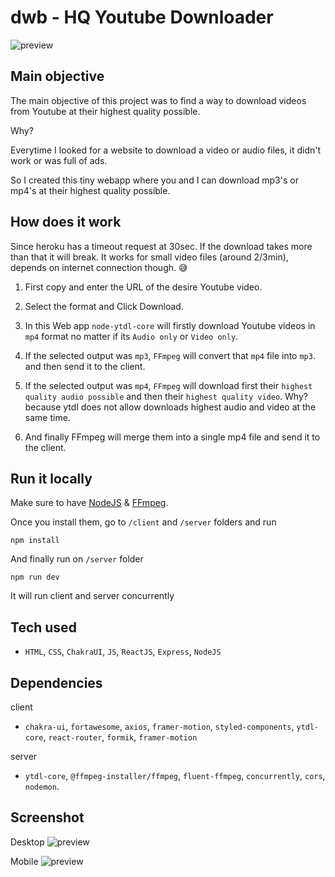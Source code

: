 # dwb - HQ Youtube Downloader

![preview](https://i.imgur.com/FTR7VCS.png)

## Main objective

The main objective of this project was to find a way to download videos from Youtube at their highest quality possible.

Why?

Everytime I looked for a website to download a video or audio files, it didn't work or was full of ads.

So I created this tiny webapp where you and I can download mp3's or mp4's at their highest quality possible.

## How does it work

Since heroku has a timeout request at 30sec. If the download takes more than that it will break. It works for small video files (around 2/3min), depends on internet connection though. 😅

1. First copy and enter the URL of the desire Youtube video.

2. Select the format and Click Download.

3. In this Web app `node-ytdl-core` will firstly download Youtube videos in `mp4` format no matter if its `Audio only` or `Video only`.

4. If the selected output was `mp3`, `FFmpeg` will convert that `mp4` file into `mp3`. and then send it to the client.

5. If the selected output was `mp4`, `FFmpeg` will download first their `highest quality audio possible` and then their `highest quality video`. Why? because ytdl does not allow downloads highest audio and video at the same time.

6. And finally FFmpeg will merge them into a single mp4 file and send it to the client.

## Run it locally

Make sure to have [NodeJS](https://nodejs.org/en/) & [FFmpeg](https://ffmpeg.org/).

Once you install them, go to `/client` and `/server` folders and run

    npm install

And finally run on `/server` folder

    npm run dev

It will run client and server concurrently

## Tech used

* `HTML`, `CSS`, `ChakraUI`, `JS`, `ReactJS`, `Express`, `NodeJS`

## Dependencies

client

* `chakra-ui`, `fortawesome`, `axios`, `framer-motion`, `styled-components`, `ytdl-core`, `react-router`, `formik`, `framer-motion`

server

* `ytdl-core`, `@ffmpeg-installer/ffmpeg`, `fluent-ffmpeg`, `concurrently`, `cors`, `nodemon`.

## Screenshot

Desktop
![preview](https://i.imgur.com/72uYoyk.png)

Mobile
![preview](https://i.imgur.com/UmyYOiO.png)
